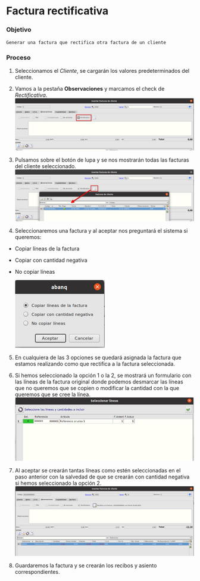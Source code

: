 # Factura rectificativa
### Objetivo

    Generar una factura que rectifica otra factura de un cliente
### Proceso

1. Seleccionamos el *Cliente*, se cargarán los valores predeterminados del cliente.
2. Vamos a la pestaña **Observaciones** y marcamos el check de *Rectificativa*.
![Facturas de ventass](./img/facturascli4.png)

3. Pulsamos sobre el botón de lupa y se nos mostrarán todas las facturas del cliente seleccionado.
![Facturas de ventass](./img/facturascli5.png)

4. Seleccionaremos una factura y al aceptar nos preguntará el sistema si queremos: 
* Copiar líneas de la factura 
* Copiar con cantidad negativa
* No copiar líneas

  ![Facturas de ventass](./img/facturascli6.png)

5. En cualquiera de las 3 opciones se quedará asignada la factura que estamos realizando como que rectifica a la factura seleccionada.
6. Si hemos seleccionado la opción 1 o la 2, se mostrará un formulario con las líneas de la factura original donde podemos desmarcar las líneas que no queremos que se copien o modificar la cantidad con la que queremos que se cree la línea.
![Facturas de ventass](./img/facturascli7.png)


7. Al aceptar se crearán tantas líneas como estén seleccionadas en el paso anterior con la salvedad de que se crearán con cantidad negativa si hemos seleccionado la opción 2.
![Facturas de ventass](./img/facturascli8.png)

8. Guardaremos la factura y se crearán los recibos y asiento correspondientes.

